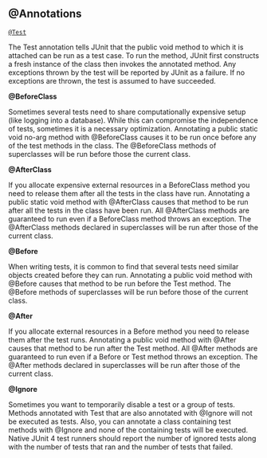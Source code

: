 
## @Annotations
[`@Test`](http://junit.sourceforge.net/javadoc/index.html?org/junit/Test.html)

The Test annotation tells JUnit that the public void method to which it is attached can be run as a test case. To run the method, JUnit first constructs a fresh instance of the class then invokes the annotated method. Any exceptions thrown by the test will be reported by JUnit as a failure. If no exceptions are thrown, the test is assumed to have succeeded.

**@BeforeClass**

Sometimes several tests need to share computationally expensive setup (like logging into a database). While this can compromise the independence of tests, sometimes it is a necessary optimization. Annotating a public static void no-arg method with @BeforeClass causes it to be run once before any of the test methods in the class. The @BeforeClass methods of superclasses will be run before those the current class.

**@AfterClass**

If you allocate expensive external resources in a BeforeClass method you need to release them after all the tests in the class have run. Annotating a public static void method with @AfterClass causes that method to be run after all the tests in the class have been run. All @AfterClass methods are guaranteed to run even if a BeforeClass method throws an exception. The @AfterClass methods declared in superclasses will be run after those of the current class.

**@Before**

When writing tests, it is common to find that several tests need similar objects created before they can run. Annotating a public void method with @Before causes that method to be run before the Test method. The @Before methods of superclasses will be run before those of the current class.

**@After**

If you allocate external resources in a Before method you need to release them after the test runs. Annotating a public void method with @After causes that method to be run after the Test method. All @After methods are guaranteed to run even if a Before or Test method throws an exception. The @After methods declared in superclasses will be run after those of the current class.

**@Ignore**

Sometimes you want to temporarily disable a test or a group of tests. Methods annotated with Test that are also annotated with @Ignore will not be executed as tests. Also, you can annotate a class containing test methods with @Ignore and none of the containing tests will be executed. Native JUnit 4 test runners should report the number of ignored tests along with the number of tests that ran and the number of tests that failed.
